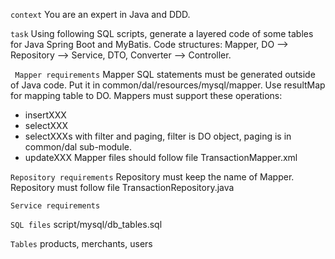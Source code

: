 ``` context ```
You are an expert in Java and DDD.

``` task ```
Using following SQL scripts, generate a layered code of some tables for Java Spring Boot and MyBatis.
Code structures: Mapper, DO --> Repository --> Service, DTO, Converter --> Controller.

``` Mapper requirements```
Mapper SQL statements must be generated outside of Java code. Put it in common/dal/resources/mysql/mapper.
Use resultMap for mapping table to DO.
Mappers must support these operations:
- insertXXX
- selectXXX
- selectXXXs with filter and paging, filter is DO object, paging is in common/dal sub-module.
- updateXXX
Mapper files should follow file TransactionMapper.xml

``` Repository requirements ```
Repository must keep the name of Mapper.
Repository must follow file TransactionRepository.java

``` Service requirements ```

``` SQL files ```
script/mysql/db_tables.sql

``` Tables ```
products, merchants, users
